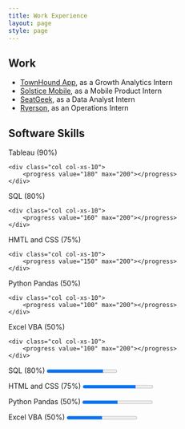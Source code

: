 ```yaml
---
title: Work Experience
layout: page
style: page
---
```




## Work
* [TownHound App](http://www.townhoundapp.com), as a Growth Analytics Intern
* [Solstice Mobile](http://www.solstice-mobile.com), as a Mobile Product Intern
* [SeatGeek](https://seatgeek.com/), as a Data Analyst Intern
* [Ryerson](http://www.ryerson.com/?__geo=635752838062540315&sc_lang=en), as an Operations Intern

## Software Skills

<div class="row">
	<div class="col col-xs-2">
		Tableau (90%)
	</div> 

	<div class="col col-xs-10">
		<progress value="180" max="200"></progress>
	</div>
</div>

<div class="row">
	<div class="col col-xs-2">
		SQL (80%)
	</div> 

	<div class="col col-xs-10">
		<progress value="160" max="200"></progress>
	</div>
</div>

<div class="row">
	<div class="col col-xs-2">
		HMTL and CSS (75%)
	</div> 

	<div class="col col-xs-10">
		<progress value="150" max="200"></progress>
	</div>
</div>

<div class="row">
	<div class="col col-xs-2">
		Python Pandas (50%)
	</div> 

	<div class="col col-xs-10">
		<progress value="100" max="200"></progress>
	</div>
</div>

<div class="row">
	<div class="col col-xs-2">
		Excel VBA (50%)
	</div> 

	<div class="col col-xs-10">
		<progress value="100" max="200"></progress>
	</div>
</div>




<p> SQL (80%)          
		<progress value="80" max="100"></progress>
	</p>
<p> HTML and CSS (75%) 
		<progress value="75" max="100"></progress>
</p>

<p> Python Pandas (50%)
		<progress value="50" max="100"></progress>
</p>
<p> Excel VBA (50%)     
		<progress value="50" max="100"></progress>
	</p>



